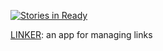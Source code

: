 [![Stories in Ready](https://badge.waffle.io/fergusbarratt/links.png?label=ready&title=Ready)](https://waffle.io/fergusbarratt/links)

[LINKER](http://app.fergusbarratt.me): an app for managing links
